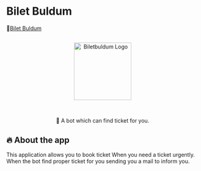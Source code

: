 # Bilet Buldum

🔗[Bilet Buldum](https://furkangunduz.github.io/TCDD_bot/)

##

<p align="center">
<img src="https://i.imgur.com/jwf80oZ.png" alt="Biletbuldum Logo" width="150"/>
</p>

<br>

<p align="center">🖖 A bot which can find ticket for you. </p>

## 🔥 About the app

This application allows you to book ticket When you need a ticket urgently. When the bot find proper ticket for you sending you a mail
to inform you.
<br>
